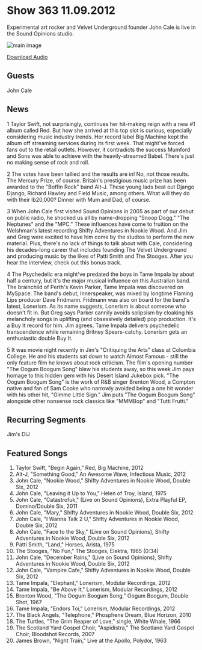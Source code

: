 # Show 363 11.09.2012
Experimental art rocker and Velvet Underground founder John Cale is live in the Sound Opinions studio.

![main image](http://www.soundopinions.org/images/2012/johncale.jpg)

[Download Audio](http://audio.soundopinions.org/streams/2012/11/so_20121109.m3u)

## Guests
John Cale

## News
1 Taylor Swift, not surprisingly, continues her hit-making reign with a new #1 album called Red. But how she arrived at this top slot is curious, especially considering music industry trends. Her record label Big Machine kept the album off streaming services during its first week. That might've forced fans out to the retail outlets. However, it contradicts the success Mumford and Sons was able to achieve with the heavily-streamed Babel. There's just no making sense of rock and roll.

2 The votes have been tallied and the results are in! No, not those results. The Mercury Prize, of course. Britain's prestigious music prize has been awarded to the "Boffin Rock" band Alt-J. These young lads beat out Django Django, Richard Hawley and Field Music, among others. What will they do with their lb20,000? Dinner with Mum and Dad, of course.

3 When John Cale first visited Sound Opinions in 2005 as part of our debut on public radio, he shocked us all by name-dropping "Snoop Dogg," "The Neptunes" and the "MPC." These influences have come to fruition on the Welshman's latest recording Shifty Adventures in Nookie Wood. And Jim and Greg were excited to have him come by the studios to perform the new 
material. Plus, there's no lack of things to talk about with Cale, considering his decades-long career that includes founding The Velvet Underground and producing music by the likes of Patti Smith and The Stooges. After you hear the interview, check out this bonus track.

4 The Psychedelic era might've predated the boys in Tame Impala by about half a century, but it's the major musical influence on this Australian band. The brainchild of Perth's Kevin Parker, Tame Impala was discovered on MySpace. The band's debut, Innerspeaker, was mixed by longtime Flaming Lips producer Dave Fridmann. Fridmann was also on board for the band's latest, Lonerism. As its name suggests, Lonerism is about someone who doesn't fit in. But Greg says Parker cannily avoids solipsism by cloaking his melancholy songs in uplifting (and obsessively detailed) pop production. It's a Buy It record for him. Jim agrees. Tame Impala delivers psychedelic transcendence while remaining Britney Spears-catchy. Lonerism gets an enthusiastic double Buy It.

5 It was movie night recently in Jim's "Critiquing the Arts" class at Columbia College. He and his students sat down to watch Almost Famous - still the only feature film he knows about rock criticism. The film's opening number "The Oogum Boogum Song" blew his students away, so this week Jim pays homage to this hidden gem with his Desert Island Jukebox pick. "The Oogum Boogum Song" is the work of R&B singer Brenton Wood, a Compton native and fan of Sam Cooke who narrowly avoided being a one hit wonder with his other hit, "Gimme Little Sign." Jim puts "The Oogum Boogum Song" alongside other nonsense rock classics like "MMMBop" and "Tutti Frutti."

## Recurring Segments
Jim's DIJ

## Featured Songs
1. Taylor Swift, "Begin Again," Red, Big Machine, 2012
2. Alt-J, "Something Good," An Awesome Wave, Infectious Music, 2012
3. John Cale, "Nookie Wood," Shifty Adventures in Nookie Wood, Double Six, 2012
4. John Cale, "Leaving it Up to You," Helen of Troy, Island, 1975
5. John Cale, "Catastrofuk," (Live on Sound Opinions), Extra Playful EP, Domino/Double Six, 2011
6. John Cale, "Mary," Shifty Adventures in Nookie Wood, Double Six, 2012
7. John Cale, "I Wanna Talk 2 U," Shifty Adventures in Nookie Wood, Double Six, 2012
8. John Cale, "Face to the Sky," (Live on Sound Opinions), Shifty Adventures in Nookie Wood, Double Six, 2012
9. Patti Smith, "Land," Horses, Arista, 1975
10. The Stooges, "No Fun," The Stooges, Elektra, 1965 (0:34)
11. John Cale, "December Rains," (Live on Sound Opinions), Shifty Adventures in Nookie Wood, Double Six, 2012
12. John Cale, "Vampire Cafe," Shifty Adventures in Nookie Wood, Double Six, 2012
13. Tame Impala, "Elephant," Lonerism, Modular Recordings, 2012
14. Tame Impala, "Be Above It," Lonerism, Modular Recordings, 2012
15. Brenton Wood, "The Oogum Boogum Song," Oogum Boogum, Double Shot, 1967
16. Tame Impala, "Endors Toi," Lonerism, Modular Recordings, 2012
17. The Black Angels, "Telephone," Phosphene Dream, Blue Horizon, 2010
18. The Turtles, "The Grim Reaper of Love," single, White Whale, 1966
19. The Scotland Yard Gospel Choir, "Aspidistra," The Scotland Yard Gospel Choir, Bloodshot Records, 2007
20. James Brown, "Night Train," Live at the Apollo, Polydor, 1963
